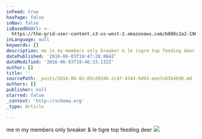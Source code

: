 ```yaml
---
inFeed: true
hasPage: false
inNav: false
isBasedOnUrl: >-
  https://the-grid-user-content.s3-us-west-2.amazonaws.com/b080c2a2-1966-40e1-94ab-98c0404d5dc6.jpg
inLanguage: null
keywords: []
description: me in my members only breaker & le tigre top feeding deer
datePublished: '2016-06-03T19:47:28.864Z'
dateModified: '2016-06-03T19:46:33.132Z'
author: []
title: ''
sourcePath: _posts/2016-06-02-85cd934b-2c47-4344-9d93-aee7c63b4b96.md
authors: []
publisher: null
starred: false
_context: 'http://schema.org'
_type: Article

---
```

me in my members only breaker & le tigre top feeding deer
![](https://the-grid-user-content.s3-us-west-2.amazonaws.com/b080c2a2-1966-40e1-94ab-98c0404d5dc6.jpg)